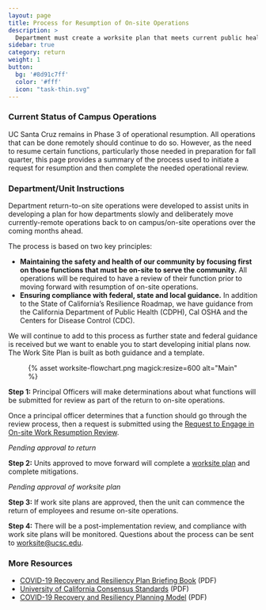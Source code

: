 ```yaml
---
layout: page
title: Process for Resumption of On-site Operations
description: >
  Department must create a worksite plan that meets current public health guidelines.
sidebar: true
category: return
weight: 1
button:
  bg: '#8d91c7ff'
  color: '#fff'
  icon: "task-thin.svg"
---
```



### Current Status of Campus Operations

UC Santa Cruz remains in Phase 3 of operational resumption. All operations that can be done remotely should continue to do so. However, as the need to resume certain functions, particularly those needed in preparation for fall quarter, this page provides a summary of the process used to initiate a request for resumption and then complete the needed operational review.

### Department/Unit Instructions

Department return-to-on site operations were developed to assist units in developing a plan for how departments slowly and deliberately move currently-remote operations back to on campus/on-site operations over the coming months ahead.

The process is based on two key principles:

* **Maintaining the safety and health of our community by focusing first on those functions that must be on-site to serve the community.** All operations will be required to have a review of their function prior to moving forward with resumption of on-site operations.
* **Ensuring compliance with federal, state and local guidance.** In addition to the State of California’s Resilience Roadmap, we have guidance from the California Department of Public Health (CDPH), Cal OSHA and the Centers for Disease Control (CDC).

We will continue to add to this process as further state and federal guidance is received but we want to enable you to start developing initial plans now. The Work Site Plan is built as both guidance and a template. 


<figure class="inline-image center">{% asset worksite-flowchart.png magick:resize=600 alt="Main" %}</figure>

**Step 1:** Principal Officers will make determinations about what functions will be submitted for review as part of the return to on-site operations.

Once a principal officer determines that a function should go through the review process, then a request is submitted using the [Request to Engage in On-site Work Resumption Review](https://docs.google.com/forms/d/1efH_SosQgn4KPrdt8VNpGONK3URQ3-wpG7qXoHzH_Kc/viewform?ts=5efb86de&edit_requested=true).


_Pending approval to return_

**Step 2:** Units approved to move forward will complete a [worksite plan](/assets/images/worksite-plan.pdf) and complete mitigations. 

_Pending approval of worksite plan_

**Step 3:** If work site plans are approved, then the unit can commence the return of employees and resume on-site operations.

**Step 4:** There will be a post-implementation review, and compliance with work site plans will be monitored. Questions about the process can be sent to [worksite@ucsc.edu](mailto:worksite@ucsc.edu).

### More Resources
* [COVID-19 Recovery and Resiliency Plan Briefing Book](/assets/images/ucsc-recovery-resiliency-briefing-book.pdf) (PDF)
* [University of California Consensus Standards](/assets/images/uc-consent-standard.pdf) (PDF)
* [COVID-19 Recovery and Resiliency Planning Model](/assets/images/recovery-resiliency-model.pdf) (PDF)
